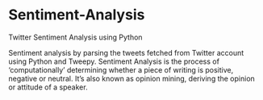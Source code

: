 # Sentiment-Analysis
Twitter Sentiment Analysis using Python

Sentiment analysis by parsing the tweets fetched from Twitter account using Python and Tweepy.
Sentiment Analysis is the process of ‘computationally’ determining whether a piece of writing is positive, negative or neutral. 
It’s also known as opinion mining, deriving the opinion or attitude of a speaker.
